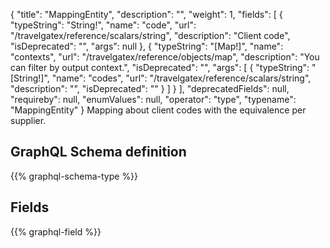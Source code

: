 {
  "title": "MappingEntity",
  "description": "",
  "weight": 1,
  "fields": [
    {
      "typeString": "String!",
      "name": "code",
      "url": "/travelgatex/reference/scalars/string",
      "description": "Client code",
      "isDeprecated": "",
      "args": null
    },
    {
      "typeString": "[Map!]",
      "name": "contexts",
      "url": "/travelgatex/reference/objects/map",
      "description": "You can filter by output context.",
      "isDeprecated": "",
      "args": [
        {
          "typeString": "[String!]",
          "name": "codes",
          "url": "/travelgatex/reference/scalars/string",
          "description": "",
          "isDeprecated": ""
        }
      ]
    }
  ],
  "deprecatedFields": null,
  "requireby": null,
  "enumValues": null,
  "operator": "type",
  "typename": "MappingEntity"
}
Mapping about client codes with the equivalence per supplier.
## GraphQL Schema definition

{{% graphql-schema-type %}}

## Fields

{{% graphql-field %}}
